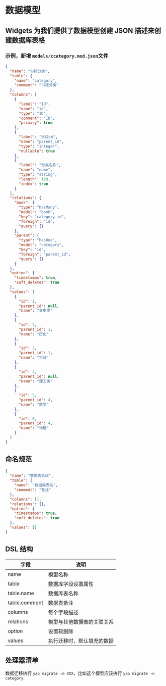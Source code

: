 # 数据模型

## Widgets 为我们提供了数据模型创建 JSON 描述来创建数据库表格

### 示例，新增 `models/ccategory.mod.json`文件

```json
{
  "name": "书籍分类",
  "table": {
    "name": "category",
    "comment": "书籍分类"
  },
  "columns": [
    {
      "label": "ID",
      "name": "id",
      "type": "ID",
      "comment": "ID",
      "primary": true
    },
    {
      "label": "父级id",
      "name": "parent_id",
      "type": "integer",
      "nullable": true
    },
    {
      "label": "分类名称",
      "name": "name",
      "type": "string",
      "length": 128,
      "index": true
    }
  ],
  "relations": {
    "book": {
      "type": "hasMany",
      "model": "book",
      "key": "category_id",
      "foreign": "id",
      "query": {}
    },
    "parent": {
      "type": "hasOne",
      "model": "category",
      "key": "id",
      "foreign": "parent_id",
      "query": {}
    }
  },
  "option": {
    "timestamps": true,
    "soft_deletes": true
  },
  "values": [
    {
      "id": 1,
      "parent_id": null,
      "name": "文史类"
    },
    {
      "id": 2,
      "parent_id": 1,
      "name": "历史"
    },
    {
      "id": 3,
      "parent_id": 1,
      "name": "古诗"
    },
    {
      "id": 4,
      "parent_id": null,
      "name": "理工类"
    },
    {
      "id": 5,
      "parent_id": 4,
      "name": "数学"
    },
    {
      "id": 6,
      "parent_id": 4,
      "name": "物理"
    }
  ]
}
```

## 命名规范

```json
{
  "name": "数据表名称",
  "table": {
    "name": "数据库表名",
    "comment": "备注"
  },
  "columns": [],
  "relations": {},
  "option": {
    "timestamps": true,
    "soft_deletes": true
  },
  "values": []
}
```

## DSL 结构

| 字段          | 说明                       |
| ------------- | -------------------------- |
| name          | 模型名称                   |
| table         | 数据库字段设置属性         |
| table.name    | 数据库表名称               |
| table.comment | 数据表备注                 |
| columns       | 每个字段描述               |
| relations     | 模型与其他数据表的关联关系 |
| option        | 设置软删除                 |
| values        | 执行迁移时，默认填充的数据 |

## 处理器清单

数据迁移执行 `yao migrate -n XXX`，比如这个模型应该执行 `yao migrate -n category`
